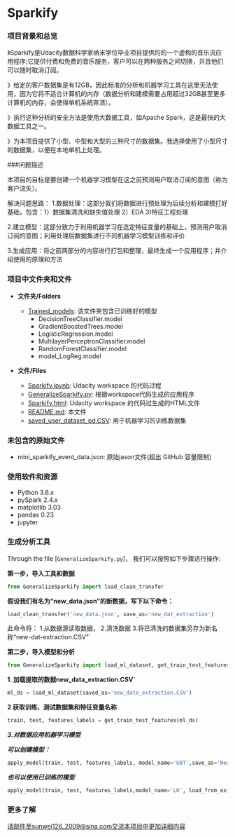 # Sparkify


### 项目背景和总览
》Sparkify是Udacity数据科学家纳米学位毕业项目提供的的一个虚构的音乐流应用程序;它提供付费和免费的音乐服务，客户可以在两种服务之间切换，并且他们可以随时取消订阅。

》给定的客户数据集是有12GB，因此标准的分析和机器学习工具在这里无法使用，因为它将不适合计算机的内存（数据分析和建模需要占用超过32GB甚至更多计算机的内存，会使得单机系统奔溃）。

》执行这种分析的安全方法是使用大数据工具，如Apache Spark，这是最快的大数据工具之一。

》为本项目提供了小型、中型和大型的三种尺寸的数据集。我选择使用了小型尺寸的数据集，以便在本地单机上处理。

###问题描述

本项目的目标是要创建一个机器学习模型在这之前预测用户取消订阅的意图（称为客户流失）。

解决问题思路：
1.数据处理：这部分我们将数据进行预处理为后续分析和建模打好基础，包含：1）数据集清洗和缺失值处理 2）EDA 3)特征工程处理

2.建立模型：这部分致力于利用机器学习在选定特征变量的基础上，预测用户取消订阅的意图；利用处理后数据集进行不同机器学习模型训练和评价

3.生成应用：将之前两部分的内容进行打包和整理，最终生成一个应用程序；并介绍使用的原理和方法

### 项目中文件夹和文件

* **文件夹/Folders**
  * [Trained_models](等待上传到github): 该文件夹包含已训练好的模型
    * DecisionTreeClassifier.model
    * GradientBoostedTrees.model
    * LogisticRegression.model
    * MultilayerPerceptronClassifier.model
    * RandomForestClassifier.model
    * model_LogReg.model
	
* **文件/Files**
  * [Sparkify.ipynb](等待上传到github): Udacity workspace 的代码过程
  * [GeneralizeSparkify.py](等待上传到github): 根据workspace代码生成的应用程序
  * [Sparkify.html](等待上传到github): Udacity workspace 的代码过生成的HTML文件
  * [README.md](等待上传到github): 本文件
  * [saved_user_dataset_pd.CSV](等待上传到github): 用于机器学习的训练数据集


### 未包含的原始文件
* mini_sparkify_event_data.json: 原始jason文件(超出 GitHub 容量限制)

### 使用软件和资源
- Python 3.6.x 
- pySpark 2.4.x 
- matplotlib 3.03 
- pandas 0.23 
- jupyter 

### 生成分析工具
Through the file [`GeneralizeSparkify.py`]， 我们可以按照如下步骤进行操作:

**第一步，导入工具和数据**

```python
from GeneralizeSparkify import load_clean_transfer
```

**假设我们有名为“new_data.json”的新数据，写下以下命令：**

```python
load_clean_transfer('new_data.json', save_as='new_dat_extraction')
```

此命令将：
1.从数据源读取数据，
2.清洗数据
3.将已清洗的数据集另存为新名称“new-dat-extraction.CSV”`

**第二步，导入模型和分析**

```python
from GeneralizeSparkify import load_ml_dataset, get_train_test_features, apply_model
```

**1. 加载提取的数据new_data_extraction.CSV`**

```python
ml_ds = load_ml_dataset(saved_as='new_data_extraction.CSV')
```

**2 获取训练、测试数据集和特征变量名称**

```python
train, test, features_labels = get_train_test_features(ml_ds)
```

***3.对数据应用机器学习模型***

***可以创建模型：***

```python
apply_model(train, test, features_labels, model_name='GBT',save_as='NewGBT.model')
```

***也可以使用已训练的模型***

```python
apply_model(train, test, features_labels,model_name='LR', load_from_existing='LogisticRegression.model')
```

### 更多了解
请邮件至sunwei126_2009@sina.com交流本项目中更加详细内容
